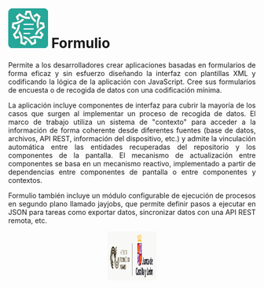 # ![Icono de la aplicación](https://github.com/itacyldev/formulio/blob/master/logo.png) Formulio


<div style="text-align: justify;">
    <p>Permite a los desarrolladores crear aplicaciones basadas en formularios de forma eficaz y sin esfuerzo diseñando la interfaz con plantillas XML y codificando la lógica de la aplicación con JavaScript. Cree sus formularios de encuesta o de recogida de datos con una codificación mínima.</p>
    <p>La aplicación incluye componentes de interfaz para cubrir la mayoría de los casos que surgen al implementar un proceso de recogida de datos. El marco de trabajo utiliza un sistema de "contexto" para acceder a la información de forma coherente desde diferentes fuentes (base de datos, archivos, API REST, información del dispositivo, etc.) y admite la vinculación automática entre las entidades recuperadas del repositorio y los componentes de la pantalla. El mecanismo de actualización entre componentes se basa en un mecanismo reactivo, implementado a partir de dependencias entre componentes de pantalla o entre componentes y contextos.</p>
    <p>Formulio también incluye un módulo configurable de ejecución de procesos en segundo plano llamado jayjobs, que permite definir pasos a ejecutar en JSON para tareas como exportar datos, sincronizar datos con una API REST remota, etc.</p>
</div>

<div style="text-align: center;">
    <img src="https://github.com/itacyldev/formulio/blob/master/itacyl3.png" width="100" height="100">
</div>